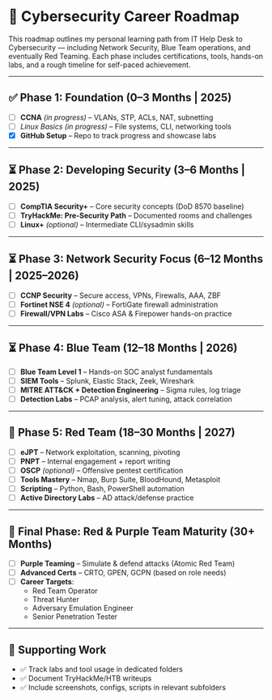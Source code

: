 # 🧭 Cybersecurity Career Roadmap

This roadmap outlines my personal learning path from IT Help Desk to Cybersecurity — including Network Security, Blue Team operations, and eventually Red Teaming. Each phase includes certifications, tools, hands-on labs, and a rough timeline for self-paced achievement.

---

## ✅ Phase 1: Foundation (0–3 Months | 2025)
- [ ] **CCNA** *(in progress)* – VLANs, STP, ACLs, NAT, subnetting
- [ ] **Linux Basics* (in progress)* – File systems, CLI, networking tools
- [x] **GitHub Setup** – Repo to track progress and showcase labs

---

## ⏳ Phase 2: Developing Security (3–6 Months | 2025)
- [ ] **CompTIA Security+** – Core security concepts (DoD 8570 baseline)
- [ ] **TryHackMe: Pre-Security Path** – Documented rooms and challenges
- [ ] **Linux+** *(optional)* – Intermediate CLI/sysadmin skills

---

## ⏳ Phase 3: Network Security Focus (6–12 Months | 2025–2026)
- [ ] **CCNP Security** – Secure access, VPNs, Firewalls, AAA, ZBF
- [ ] **Fortinet NSE 4** *(optional)* – FortiGate firewall administration
- [ ] **Firewall/VPN Labs** – Cisco ASA & Firepower hands-on practice

---

## ⏳ Phase 4: Blue Team (12–18 Months | 2026)
- [ ] **Blue Team Level 1** – Hands-on SOC analyst fundamentals
- [ ] **SIEM Tools** – Splunk, Elastic Stack, Zeek, Wireshark
- [ ] **MITRE ATT&CK + Detection Engineering** – Sigma rules, log triage
- [ ] **Detection Labs** – PCAP analysis, alert tuning, attack correlation

---

## 🔴 Phase 5: Red Team (18–30 Months | 2027)
- [ ] **eJPT** – Network exploitation, scanning, pivoting
- [ ] **PNPT** – Internal engagement + report writing
- [ ] **OSCP** *(optional)* – Offensive pentest certification
- [ ] **Tools Mastery** – Nmap, Burp Suite, BloodHound, Metasploit
- [ ] **Scripting** – Python, Bash, PowerShell automation
- [ ] **Active Directory Labs** – AD attack/defense practice

---

## 🧠 Final Phase: Red & Purple Team Maturity (30+ Months)
- [ ] **Purple Teaming** – Simulate & defend attacks (Atomic Red Team)
- [ ] **Advanced Certs** – CRTO, GPEN, GCPN (based on role needs)
- [ ] **Career Targets**:
  - Red Team Operator  
  - Threat Hunter  
  - Adversary Emulation Engineer  
  - Senior Penetration Tester  

---

## 📁 Supporting Work
- ✅ Track labs and tool usage in dedicated folders
- ✅ Document TryHackMe/HTB writeups
- ✅ Include screenshots, configs, scripts in relevant subfolders


